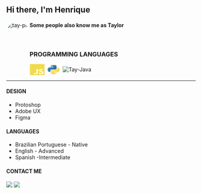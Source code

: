 <body>
  <h2> Hi there, I'm Henrique</h2>

  <div>
   <img align="left" alt="tay-pic" height="150" style="border-radius:50px;" src="https://i.picasion.com/pic92/75472b785686e57d7783be1cb2db98e3.gif">
   <h4> Some people also know me as Taylor </h4>
  
   <div style="display: inline_block"><br>
     <h3>PROGRAMMING LANGUAGES</h3>
     <img align="center" alt="Tay-Js" height="30" width="40" src="https://raw.githubusercontent.com/devicons/devicon/master/icons/javascript/javascript-plain.svg">
     <img align="center" alt="Tay-Python" height="30" width="40" src="https://raw.githubusercontent.com/devicons/devicon/master/icons/python/python-original.svg">
     <img align="center" alt="Tay-Java" height="30" width="40" src="https://cdn.jsdelivr.net/gh/devicons/devicon/icons/java/java-original.svg">
   </div>
  </div>
  
  <hr>
  
  <div>
    <h4>DESIGN</h4>
    <ul>
      <li>Protoshop</li>
      <li>Adobe UX</li>
      <li>Figma</li>
    </ul>
    <h4>LANGUAGES</h4>
    <ul>
      <li>Brazilian Portuguese - Native</li>
      <li>English - Advanced</li>
      <li>Spanish -Intermediate</li>
  </div>
  
 
  <div>
    <h4>CONTACT ME</h4>
   <a href="https://www.linkedin.com/in/henrique-silva001/" target="_blank"><img src="https://img.shields.io/badge/-LinkedIn-%230077B5?style=for-the-badge&logo=linkedin&logoColor=white" target="_blank"></a>
    <a href="https://www.instagram.com/henrique.s.arts/tagged/" target="_blank"><img src="https://img.shields.io/badge/-Instagram-%23E4405F?style=for-the-badge&logo=instagram&logoColor=white" target="_blank"></a>
  </div>
</body>
